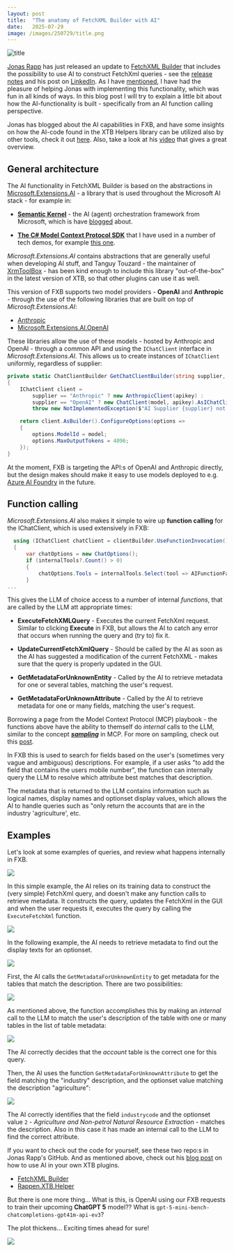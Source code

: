 ```yaml
---
layout: post
title:  "The anatomy of FetchXML Builder with AI"
date:   2025-07-29
image: /images/250729/title.png
---
```

![title](/images/250729/title.png)

[Jonas Rapp](https://www.linkedin.com/in/rappen/) has just released an update to [FetchXML Builder](https://fetchxmlbuilder.com/) that includes the possibility to use AI to construct FetchXml queries - see the [release notes](https://fetchxmlbuilder.com/releases/1-2025-7/) and his post on [LinkedIn](https://www.linkedin.com/posts/rappen_ai-chat-in-fetchxml-builder-getting-to-activity-7355935874234171393-wfZW?utm_source=share&utm_medium=member_desktop&rcm=ACoAAACM8rsBEgQIrYgb4NZAbnxwfDRk_Tu5e3w). As I have [mentioned](https://www.linkedin.com/posts/andreas-adner-70b1153_fetchxmlbuilder-infused-with-ai-activity-7353891922370793472-PgcI?utm_source=share&utm_medium=member_desktop&rcm=ACoAAACM8rsBEgQIrYgb4NZAbnxwfDRk_Tu5e3w), I have had the pleasure of helping Jonas with implementing this functionality, which was fun in all kinds of ways.<!--end_excerpt--> In this blog post I will try to explain a little bit about how the AI-functionality is built - specifically from an AI function calling perspective. 

Jonas has blogged about the AI capabilities in FXB, and have some insights on how the AI-code found in the XTB Helpers library can be utilized also by other tools, check it out [here](https://jonasr.app/ai-code-helpers/). Also, take a look at his [video](https://www.youtube.com/watch?v=E4Lj9C1ZMVU) that gives a great overview.

## General architecture 
The AI functionality in FetchXML Builder is based on the abstractions in [Microsoft.Extensions.AI](https://learn.microsoft.com/en-us/dotnet/ai/microsoft-extensions-ai) - a library that is used throughout the Microsoft AI stack - for example in:

- [**Semantic Kernel**](https://learn.microsoft.com/en-us/semantic-kernel/overview/) - the AI (agent) orchestration framework from Microsoft, which is have [blogged](https://nullpointer.se/2025/07/19/semantic-kernel-mcp.html) about. 

- [**The C# Model Context Protocol SDK**](https://github.com/modelcontextprotocol/csharp-sdk) that I have used in a number of tech demos, for example [this one](https://nullpointer.se/dataverse/mcp/2025/07/06/dataverse-mcp-claude.html).

*Microsoft.Extensions.AI* contains abstractions that are generally useful when developing AI stuff, and Tanguy Touzard - the maintainer of [XrmToolBox](https://www.xrmtoolbox.com/) - has been kind enough to include this library "out-of-the-box" in the latest version of XTB, so that other plugins can use it as well.

This version of FXB supports two model providers - **OpenAI** and **Anthropic** - through the use of the following libraries that are built on top of *Microsoft.Extensions.AI*:

- [Anthropic](https://github.com/tryAGI/Anthropic)
- [Microsoft.Extensions.AI.OpenAI](https://www.nuget.org/packages/Microsoft.Extensions.AI.OpenAI/9.7.1-preview.1.25365.4?_src=template)

These libraries allow the use of these models - hosted by Anthropic and OpenAI - through a common API and using the `IChatClient` interface in *Microsoft.Extensions.AI*. This allows us to create instances of `IChatClient` uniformly, regardless of supplier:

```csharp
private static ChatClientBuilder GetChatClientBuilder(string supplier, string model, string apikey)
{
    IChatClient client =
        supplier == "Anthropic" ? new AnthropicClient(apikey) :
        supplier == "OpenAI" ? new ChatClient(model, apikey).AsIChatClient() :
        throw new NotImplementedException($"AI Supplier {supplier} not implemented!");

    return client.AsBuilder().ConfigureOptions(options =>
    {
        options.ModelId = model;
        options.MaxOutputTokens = 4096;
    });
}
```
At the moment, FXB is targeting the API:s of OpenAI and Anthropic directly, but the design makes should make it easy to use models deployed to e.g. [Azure AI Foundry](https://learn.microsoft.com/en-us/azure/ai-foundry/) in the future.

## Function calling

*Microsoft.Extensions.AI* also makes it simple to wire up **function calling** for the IChatClient, which is used extensively in FXB:

```csharp
  using (IChatClient chatClient = clientBuilder.UseFunctionInvocation().Build())
  {
      var chatOptions = new ChatOptions();
      if (internalTools?.Count() > 0)
      {
          chatOptions.Tools = internalTools.Select(tool => AIFunctionFactory.Create(tool) as AITool).ToList();
      }
...
```

This gives the LLM of choice access to a number of internal *functions*, that are called by the LLM att appropriate times:

- **ExecuteFetchXMLQuery** - Executes the current FetchXml request. Similar to clicking **Execute** in FXB, but allows the AI to catch any error that occurs when running the query and (try to) fix it.

- **UpdateCurrentFetchXmlQuery** - Should be called by the AI as soon as the AI has suggested a modification of the current FetchXML - makes sure that the query is properly updated in the GUI.

- **GetMetadataForUnknownEntity** - Called by the AI to retrieve metadata for one or several tables, matching the user's request.

- **GetMetadataForUnknownAttribute** - Called by the AI to retrieve metadata for one or many fields, matching the user's request.

Borrowing a page from the Model Context Protocol (MCP) playbook - the functions above have the ability to themself do *internal* calls to the LLM, similar to the concept [***sampling***](https://modelcontextprotocol.io/specification/2025-06-18/client/sampling) in MCP. For more on sampling, check out this [post](https://www.linkedin.com/posts/andreas-adner-70b1153_vscode-vscode-modelcontextprotocol-activity-7343352802733084673-hUiV?utm_source=share&utm_medium=member_desktop&rcm=ACoAAACM8rsBEgQIrYgb4NZAbnxwfDRk_Tu5e3w).

In FXB this is used to search for fields based on the user's (sometimes very vague and ambiguous) descriptions. For example, if a user asks "to add the field that contains the users mobile number", the function can internally query the LLM to resolve which attribute best matches that description.

The metadata that is returned to the LLM contains information such as logical names, display names and optionset display values, which allows the AI to handle queries such as "only return the accounts that are in the industry 'agriculture', etc.

## Examples

Let's look at some examples of queries, and review what happens internally in FXB.

![](/images/250729/image_1.webp)

In this simple example, the AI relies on its training data to construct the (very simple) FetchXml query, and doesn't make any function calls to retrieve metadata. It constructs the query, updates the FetchXml in the GUI and when the user requests it, executes the query by calling the `ExecuteFetchXml` function.

![](/images/250729/image2.png)

In the following example, the AI needs to retrieve metadata to find out the display texts for an optionset.

![](/images/250729/image_3.webp)

First, the AI calls the `GetMetadataForUnknownEntity` to get metadata for the tables that match the description. There are two possibilities:

![](/images/250729/image4.png)

As mentioned above, the function accomplishes this by making an *internal* call to the LLM to match the user's description of the table with one or many tables in the list of table metadata:

![](/images/250729/image5.png)

The AI correctly decides that the *account* table is the correct one for this query.

Then, the AI uses the function `GetMetadataForUnknownAttribute` to get the field matching the "industry" description, and the optionset value matching the description "agriculture":

![](/images/250729/image6.png)

The AI correctly identifies that the field `industrycode` and the optionset value `2` - *Agriculture and Non-petrol Natural Resource Extraction* - matches the description. Also in this case it has made an internal call to the LLM to find the correct attribute. 

If you want to check out the code for yourself, see these two repo:s in Jonas Rapp's GitHub. And as mentioned above, check out his [blog post](https://jonasr.app/ai-code-helpers/) on how to use AI in your own XTB plugins.

- [FetchXML Builder](https://github.com/rappen/FetchXMLBuilder)
- [Rappen.XTB.Helper](https://github.com/rappen/Rappen.XTB.Helper)

But there is one more thing... What is this, is OpenAI using our FXB requests to train their upcoming **ChatGPT 5** model?? What is `gpt-5-mini-bench-chatcompletions-gpt41m-api-ev3`?

The plot thickens... Exciting times ahead for sure!

![](/images/250729/image7.png)

